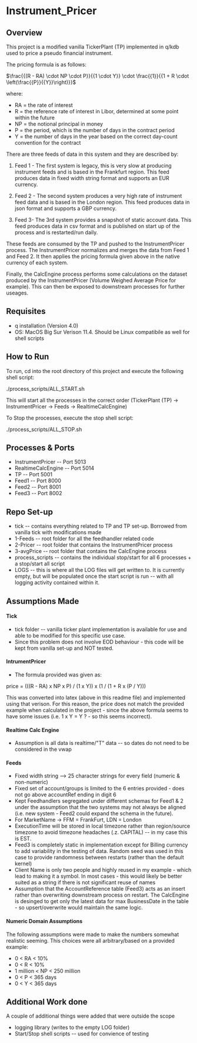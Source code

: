 # Instrument_Pricer

## Overview

This project is a modified vanilla TickerPlant (TP) implemented in q/kdb used to price a pseudo financial instrument.

The pricing formula is as follows:

$\frac{{(R - RA) \cdot NP \cdot P}}{{1 \cdot Y}} \cdot \frac{{1}}{{1 + R \cdot \left(\frac{{P}}{{Y}}\right)}}$

where:
- RA = the rate of interest
- R = the reference rate of interest in Libor, determined at some point within the future
- NP = the notional principal in money
- P = the period, which is the number of days in the contract period
- Y = the number of days in the year based on the correct day-count convention for the contract

There are three feeds of data in this system and they are described by:

1. Feed 1 - The first system is legacy, this is very slow at producing instrument feeds and is based in the Frankfurt region. This feed produces data in fixed width string format and supports an EUR currency.

2. Feed 2 - The second system produces a very high rate of instrument feed data and is based in the London region. This feed produces data in json format and supports a GBP currency.

3. Feed 3- The 3rd system provides a snapshot of static account data. This feed produces data in csv format and is published on start up of the process and is restarted/run daily.

These feeds are consumed by the TP and pushed to the InstrumentPricer process. The InstrumentPricer normalizes and merges the data from Feed 1 and Feed 2. It then applies the pricing formula given above in the native currency of each system.

Finally, the CalcEngine process performs some calculations on the dataset produced by the InstrumentPricer (Volume Weighed Average Price for example). This can then be exposed to downstream processes for further useages.

## Requisites 
- q installation (Version 4.0)
- OS: MacOS Big Sur Verison 11.4. Should be Linux compatibile as well for shell scripts

## How to Run 

To run, cd into the root directory of this project and execute the following shell script:

./process_scripts/ALL_START.sh   

This will start all the processes in the correct order (TickerPlant (TP) -> InstrumentPricer -> Feeds -> RealtimeCalcEngine)

To Stop the processes, execute the stop shell script:

./process_scripts/ALL_STOP.sh   

## Processes & Ports

- InstrumentPricer -- Port 5013
- RealtimeCalcEngine -- Port 5014
- TP -- Port 5001
- Feed1 -- Port 8000
- Feed2 -- Port 8001
- Feed3 -- Port 8002

## Repo Set-up
- tick -- contains everything related to TP and TP set-up. Borrowed from vanilla tick with modifications made
- 1-Feeds -- root folder for all the feedhandler related code
- 2-Pricer -- root folder that contains the InstrumentPricer process
- 3-avgPrice -- root folder that contains the CalcEngine process
- process_scripts -- contains the individual stop/start for all 6 processes + a stop/start all script
- LOGS -- this is where all the LOG files will get written to. It is currently empty, but will be populated once the start script is run -- with all logging activity contained within it.

## Assumptions Made

#### Tick
- tick folder -- vanilla ticker plant implementation is available for use and able to be modified for this specific use case. 
- Since this problem does not involve EOD behaviour - this code will be kept from vanilla set-up and NOT tested.

#### IntrumentPricer
- The formula provided was given as:

price = (((R - RA) x NP x P) / (1 x Y)) x (1 / (1 + R x (P / Y)))

This was converted into latex (above in this readme file) and implemented using that verison. For this reason, the price does not match the provided example when calculated in the project - since the above formula seems to have some issues (i.e. 1 x Y = Y ? - so this seems incorrect).

#### Realtime Calc Engine
- Assumption is all data is realtime/"T" data -- so dates do not need to be considered in the vwap
#### Feeds
- Fixed width string --> 25 character strings for every field (numeric & non-numeric)
- Fixed set of account/groups is limited to the 6 entries provided - does not go above accountRef ending in digit 6
- Kept Feedhandlers segregated under different schemas for Feed1 & 2 under the assumption that the two systems may not always be aligned (i.e. new system - Feed2 could expand the schema in the future).
- For MarketName -> FFM = FrankFurt, LDN = London
- ExecutionTime will be stored in local timezone rather than region/source timezone to avoid timezone headaches (.z. CAPITAL) -- in my case this is EST.
- Feed3 is completely static in implementation except for Billing currency to add variability in the testing of data. Random seed was used in this case to provide randomness between restarts (rather than the default kernel)
- Client Name is only two people and highly reused in my example - which lead to making it a symbol. In most cases - this would likely be better suited as a string if there is not significant reuse of names
- Assumption that the AccountReference table (Feed3) acts as an insert rather than overwriting downstream process on restart. The CalcEngine is desinged to get only the latest data for max BusinessDate in the table - so upsert/overwrite would maintain the same logic.

#### Numeric Domain Assumptions
The following assumptions were made to make the numbers somewhat realistic seeming. This choices were all arbitrary/based on a provided example:

- 0 < RA < 10%
- 0 < R < 10%
- 1 million < NP < 250 million
- 0 < P < 365 days
- 0 < Y < 365 days

## Additional Work done
A couple of additional things were added that were outside the scope
- logging library (writes to the empty LOG folder)
- Start/Stop shell scripts -- used for convience of testing

